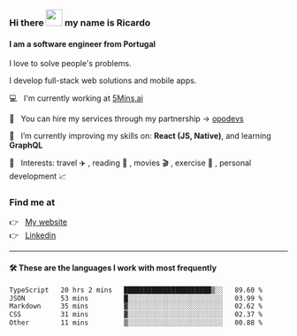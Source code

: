 ### Hi there <img src="https://raw.githubusercontent.com/iampavangandhi/iampavangandhi/master/gifs/Hi.gif" width="30"> my name is Ricardo
#### I am a software engineer from Portugal
I love to solve people's problems.

I develop full-stack web solutions and mobile apps.

💻  &nbsp; I'm currently working at <a href="https://5mins.ai/">5Mins.ai</a>

💼  &nbsp; You can hire my services through my partnership -> <a href="https://github.com/opodevs">opodevs</a>

🌱 &nbsp; I’m currently improving my skills on: **React (JS, Native)**, and learning **GraphQL**

💙 &nbsp; Interests: travel ✈️ , reading 📖 , movies 🎬 , exercise 🏃 , personal development 📈

### Find me at

<p align="left">
  👉  &nbsp;
  <a href="https://ricardopbarbosa.com" target="_blank">
    My website
  </a>
  <br/>
  👉 &nbsp;
  <a href="https://www.linkedin.com/in/ricardopbarbosa" target="_blank">
    Linkedin
  </a>
</p>

<hr />

#### 🛠 These are the languages I work with most frequently
<!--START_SECTION:waka-->

```txt
TypeScript   20 hrs 2 mins   ██████████████████████▒░░   89.60 %
JSON         53 mins         █░░░░░░░░░░░░░░░░░░░░░░░░   03.99 %
Markdown     35 mins         ▓░░░░░░░░░░░░░░░░░░░░░░░░   02.62 %
CSS          31 mins         ▓░░░░░░░░░░░░░░░░░░░░░░░░   02.37 %
Other        11 mins         ▒░░░░░░░░░░░░░░░░░░░░░░░░   00.88 %
```

<!--END_SECTION:waka-->

